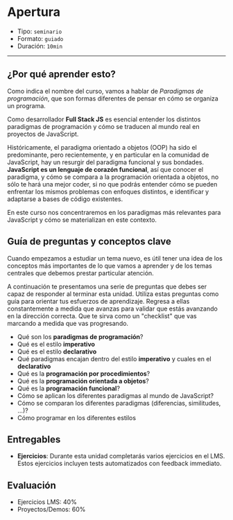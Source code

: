 # Apertura

* Tipo: `seminario`
* Formato: `guiado`
* Duración: `10min`

***

## ¿Por qué aprender esto?

Como indica el nombre del curso, vamos a hablar de _Paradigmas de programación_,
que son formas diferentes de pensar en cómo se organiza un programa.

Como desarrollador **Full Stack JS** es esencial entender los distintos
paradigmas de programación y cómo se traducen al mundo real en proyectos de
JavaScript.

Históricamente, el paradigma orientado a objetos (OOP) ha sido el predominante,
pero recientemente, y en particular en la comunidad de JavaScript, hay un
resurgir del paradigma funcional y sus bondades. **JavaScript es un lenguaje de
corazón funcional**, así que conocer el paradigma, y cómo se compara a la
programación orientada a objetos, no sólo te hará una mejor coder, si no que
podrás entender cómo se pueden enfrentar los mismos problemas con enfoques
distintos, e identificar y adaptarse a bases de código existentes.

En este curso nos concentraremos en los paradigmas más relevantes para
JavaScript y cómo se materializan en este contexto.

## Guía de preguntas y conceptos clave

Cuando empezamos a estudiar un tema nuevo, es útil tener una idea de los
conceptos más importantes de lo que vamos a aprender y de los temas centrales
que debemos prestar particular atención.

A continuación te presentamos una serie de preguntas que debes ser capaz de
responder al terminar esta unidad. Utiliza estas preguntas como guía para
orientar tus esfuerzos de aprendizaje. Regresa a ellas constantemente a medida
que avanzas para validar que estás avanzando en la dirección correcta. Que te
sirva como un "checklist" que vas marcando a medida que vas progresando.

* Qué son los **paradigmas de programación**?
* Qué es el estilo **imperativo**
* Qué es el estilo **declarativo**
* Qué paradigmas encajan dentro del estilo **imperativo** y cuales en el
  **declarativo**
* Qué es la **programación por procedimientos**?
* Qué es la **programación orientada a objetos**?
* Qué es la **programación funcional**?
* Cómo se aplican los diferentes paradigmas al mundo de JavaScript?
* Cómo se comparan los diferentes paradigmas (diferencias, similitudes, ...)?
* Cómo programar en los diferentes estilos

## Entregables

* **Ejercicios**: Durante esta unidad completarás varios ejercicios en el LMS.
  Estos ejercicios incluyen tests automatizados con feedback immediato.

## Evaluación

* Ejercicios LMS: 40%
* Proyectos/Demos: 60%
